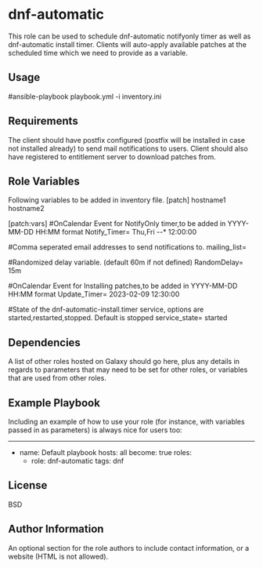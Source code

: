 dnf-automatic
=========
This role can be used to schedule dnf-automatic notifyonly timer as well as dnf-automatic install timer. Clients will auto-apply available patches at the scheduled time which we need to provide as a variable.

Usage
------------
#ansible-playbook playbook.yml -i inventory.ini

Requirements
------------
The client should have postfix configured (postfix will be installed in case not installed already) to send mail notifications to users. Client should also have registered to entitlement server to download patches from.

Role Variables
--------------
Following variables to be added in inventory file.
[patch]
hostname1
hostname2

[patch:vars]
#OnCalendar Event for NotifyOnly timer,to be added in  YYYY-MM-DD HH:MM format
Notify_Timer= Thu,Fri *-*-* 12:00:00

#Comma seperated email addresses to send notifications to.
mailing_list= 

#Randomized delay variable. (default 60m if not defined)
RandomDelay= 15m

#OnCalendar Event for Installing patches,to be added in YYYY-MM-DD HH:MM format
Update_Timer= 2023-02-09 12:30:00

#State of the dnf-automatic-install.timer service, options are started,restarted,stopped. Default is stopped
service_state= started


Dependencies
------------

A list of other roles hosted on Galaxy should go here, plus any details in regards to parameters that may need to be set for other roles, or variables that are used from other roles.

Example Playbook
----------------

Including an example of how to use your role (for instance, with variables passed in as parameters) is always nice for users too:

---
- name: Default playbook
  hosts: all
  become: true
  roles:
  - role: dnf-automatic
    tags: dnf

License
-------

BSD

Author Information
------------------

An optional section for the role authors to include contact information, or a website (HTML is not allowed).
